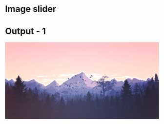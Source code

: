 # Image slider

# Output - 1

 ![Screenshot (1)](https://github.com/abdalkadersaado/Front-End-Projects/blob/main/Image-Slider1/images/back1.png?raw=true)
